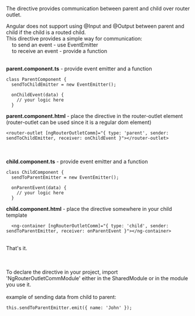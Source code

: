 The directive provides communication between parent and child over router outlet.<br/>

Angular does not support using @Input and @Output between parent and child if the child is a routed child.<br/>
This directive provides a simple way for communication:<br/>
&nbsp;&nbsp;&nbsp;&nbsp;to send an event - use EventEmitter<br/>
&nbsp;&nbsp;&nbsp;&nbsp;to receive an event - provide a function<br/><br/>

**parent.component.ts** - provide event emitter and a function
```
class ParentComponent {
  sendToChildEmitter = new EventEmitter();

  onChildEvent(data) {
    // your logic here
  }
```

**parent.component.html** - place the directive in the router-outlet element (router-outlet can be used since it is a regular dom element)
```
<router-outlet [ngRouterOutletComm]="{ type: 'parent', sender: sendToChildEmitter, receiver: onChildEvent }"></router-outlet>
```
<br/><br/>
**child.component.ts** - provide event emitter and a function
```
class ChildComponent {
  sendToParentEmitter = new EventEmitter();

  onParentEvent(data) {
    // your logic here
  }
```

**child.component.html** - place the directive somewhere in your child template
```
  <ng-container [ngRouterOutletComm]="{ type: 'child', sender: sendToParentEmitter, receiver: onParentEvent }"></ng-container>
```
<br/>
That's it.<br/><br/><br/>

To declare the directive in your project, import 'NgRouterOutletCommModule' either in the SharedModule or in the module you use it.<br/><br/>
example of sending data from child to parent:
```
this.sendToParentEmitter.emit({ name: 'John' });
```
